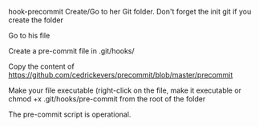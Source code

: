 hook-precommit
Create/Go to her Git folder. Don't forget the init git if you create the folder

Go to his file

Create a pre-commit file in .git/hooks/

Copy the content of  https://github.com/cedrickevers/precommit/blob/master/precommit

Make your file executable (right-click on the file, make it executable or chmod +x .git/hooks/pre-commit from the root of the folder

The pre-commit script is operational.
